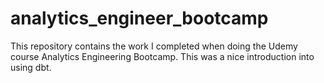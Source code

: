 # analytics_engineer_bootcamp

This repository contains the work I completed when doing the Udemy course Analytics Engineering Bootcamp. This was a nice introduction into using dbt.
